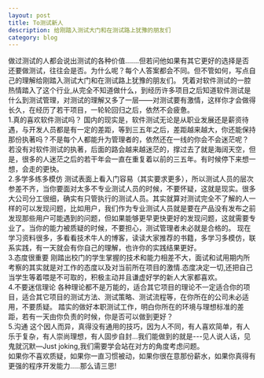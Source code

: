 ```yaml
---
layout: post
title: To测试新人
description: 给刚踏入测试大门和在测试路上犹豫的朋友们
category: blog
---
```


做过测试的人都会说出测试的各种价值.......但若问他如果有其它更好的选择是否还要做测试，往往会是否。为什么呢？每个人答案都会不同。但不管如何，写点自己的理解给刚踏入测试大门和在测试路上犹豫的朋友们。
凭着对软件测试的一腔热情踏入了这个行业,从完全不知道做什么，到经历许多项目之后知道软件测试是什么到测试管理，对测试的理解又多了一层——对测试要有激情，这样你才会做得长久，在经历了若干项目，一轮轮回归之后，依然不会疲惫。
<br/>1.真的喜欢软件测试吗？
国内的现实是，软件测试无论是从职业发展还是薪资待遇，与开发人员都是有一定的差距，等到三五年之后，差距越来越大，你还能保持那份执著吗？不是每个人都能升为管理者的，依然还在一线的你会不会迷茫呢？ 若没有对软件测试的执著，后面的路会越来越迷茫的，撑过去了就是海阔天空，但是，很多的人迷茫之后的若干年会一直在重复着以前的三五年。有时候停下来想一想，会走的更快。
<br/>2.多学多练多模仿
测试表面上看入门容易（其实要求更多），所以测试人员的层次参差不齐，当你要面对太多不专业测试人员的时候，不要怀疑，这就是现实。很多大公司分工很细，确实有只管执行的测试人员。其实就算对测试完全不了解的人一样的可以发现问题，比如用户，我们作为专业测试人员就是要在产品没有发布之前发现那些用户可能遇到的问题，但如果能够更早更快更好的发现问题，这就需要专业了。当你的能力被质疑的时候，不要担心，测试管理者未必就是合格的。 现在学习资料很多，多看看技术牛人的博客，读读大家推荐的书籍，多学习多模仿，联系实践，有一天就会有你自己的理解，也许你的实践结果更好。
<br/>3.态度很重要
刚踏出校门的学生掌握的技术和能力相差不大，面试和试用期内所考察的其实就是对工作的态度以及对当前所在项目的激情.态度决定一切,还把自己当学生等着喂是不可取的，积极主动并且谦虚好学的新人大家都喜欢。
<br/>4.不要迷信理论
各种理论都不是万能的，适合其它项目的理论不一定适合你的项目，适合其它项目的测试方法、测试策略、测试流程等，在你所在的公司未必适用，不要质疑。 踏实的做好本职测试工作，明白你所在的环境与理想标准的差距，若有一天由你负责的时候，你是否可以做到更好？
<br/>5.沟通
这个因人而异，真得没有通用的技巧，因为人不同，有人喜欢简单，有人乐于复杂，有人崇尚理想，有人固步自封...我们能做到的就是---见人说人话，见鬼就沉默—Just joking,我们需要学会站在对方的角度考虑问题。
<br/>如果你不喜欢质疑，如果你一直习惯被动，如果你很在意那份薪水，如果你真得有更强的程序开发能力.....那么请三思!


[Angelia]:    http://angeliaw.github.com  "Angelia"
